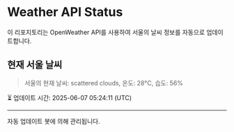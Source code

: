 
# Weather API Status

이 리포지토리는 OpenWeather API를 사용하여 서울의 날씨 정보를 자동으로 업데이트합니다.

## 현재 서울 날씨
> 서울의 현재 날씨: scattered clouds, 온도: 28°C, 습도: 56%

⏳ 업데이트 시간: 2025-06-07 05:24:11 (UTC)

---
자동 업데이트 봇에 의해 관리됩니다.
